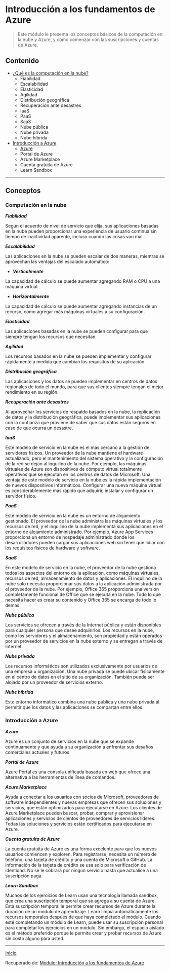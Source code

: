 # Introducción a los fundamentos de Azure

> Este módulo le presenta los conceptos básicos de la computación en la nube y Azure, y cómo comenzar con las suscripciones y cuentas de Azure.

## Contenido 

- [¿Qué es la computación en la nube?](#Computación-en-la-nube)
  - Fiabilidad
  - Escalabilidad
  - Elasticidad
  - Agilidad
  - Distribución geográfica
  - Recuperación ante desastres
  - IaaS
  - PaaS
  - SaaS
  - Nube pública
  - Nube privada
  - Nube híbrida
- [Introducción a Azure](#Introducción-a-Azure)
  - [Azure](#Azure)
  - Portal de Azure
  - Azure Marketplace
  - Cuenta gratuita de Azure
  - Learn Sandbox

___

## Conceptos


### Computación en la nube

***Fiabilidad***

Según el acuerdo de nivel de servicio que elija, sus aplicaciones basadas en la nube pueden proporcionar una experiencia de usuario continua sin tiempo de inactividad aparente, incluso cuando las cosas van mal.

***Escalabilidad***

Las aplicaciones en la nube se pueden escalar de dos maneras, mientras se aprovechan las ventajas del escalado automático:

- ***Verticalmente***

La capacidad de cálculo se puede aumentar agregando RAM o CPU a una máquina virtual.

- ***Horizontalmente***

La capacidad de cálculo se puede aumentar agregando instancias de un recurso, como agregar más máquinas virtuales a su configuración.

***Elasticidad***

Las aplicaciones basadas en la nube se pueden configurar para que siempre tengan los recursos que necesitan.

***Agilidad***

Los recursos basados en la nube se pueden implementar y configurar rápidamente a medida que cambian los requisitos de su aplicación.

***Distribución geográfica***

Las aplicaciones y los datos se pueden implementar en centros de datos regionales de todo el mundo, para que sus clientes siempre tengan el mejor rendimiento en su región.

***Recuperación ante desastres***

Al aprovechar los servicios de respaldo basados en la nube, la replicación de datos y la distribución geográfica, puede implementar sus aplicaciones con la confianza que proviene de saber que sus datos están seguros en caso de que ocurra un desastre.

***IaaS***

Este modelo de servicio en la nube es el más cercano a la gestión de servidores físicos. Un proveedor de la nube mantiene el hardware actualizado, pero el mantenimiento del sistema operativo y la configuración de la red se dejan al inquilino de la nube. Por ejemplo, las máquinas virtuales de Azure son dispositivos de cómputo virtual totalmente operativos que se ejecutan en los centros de datos de Microsoft. Una ventaja de este modelo de servicio en la nube es la rápida implementación de nuevos dispositivos informáticos. Configurar una nueva máquina virtual es considerablemente más rápido que adquirir, instalar y configurar un servidor físico.

***PaaS***

Este modelo de servicio en la nube es un entorno de alojamiento gestionado. El proveedor de la nube administra las máquinas virtuales y los recursos de red, y el inquilino de la nube implementa sus aplicaciones en el entorno de alojamiento administrado. Por ejemplo, Azure App Services proporciona un entorno de hospedaje administrado donde los desarrolladores pueden cargar sus aplicaciones web sin tener que lidiar con los requisitos físicos de hardware y software.

***SaaS***

En este modelo de servicio en la nube, el proveedor de la nube gestiona todos los aspectos del entorno de la aplicación, como máquinas virtuales, recursos de red, almacenamiento de datos y aplicaciones. El inquilino de la nube solo necesita proporcionar sus datos a la aplicación administrada por el proveedor de la nube. Por ejemplo, Office 365 proporciona una versión completamente funcional de Office que se ejecuta en la nube. Todo lo que necesita hacer es crear su contenido y Office 365 se encarga de todo lo demás.

***Nube pública***

Los servicios se ofrecen a través de la Internet pública y están disponibles para cualquier persona que desee adquirirlos. Los recursos en la nube, como los servidores y el almacenamiento, son propiedad y están operados por un proveedor de servicios en la nube externo y se entregan a través de Internet.

***Nube privada***

Los recursos informáticos son utilizados exclusivamente por usuarios de una empresa u organización. Una nube privada se puede ubicar físicamente en el centro de datos en el sitio de su organización. También puede ser alojado por un proveedor de servicios externo.

***Nube híbrida***

Este entorno informático combina una nube pública y una nube privada al permitir que los datos y las aplicaciones se compartan entre ellos.



### Introducción a Azure

***Azure***

Azure es un conjunto de servicios en la nube que se expande continuamente y que ayuda a su organización a enfrentar sus desafíos comerciales actuales y futuros.

***Portal de Azure***

Azure Portal es una consola unificada basada en web que ofrece una alternativa a las herramientas de línea de comandos.

***Azure Marketplace***

Ayuda a conectar a los usuarios con socios de Microsoft, proveedores de software independientes y nuevas empresas que ofrecen sus soluciones y servicios, que están optimizados para ejecutarse en Azure. Los clientes de Azure Marketplace pueden buscar, probar, comprar y aprovisionar aplicaciones y servicios de cientos de proveedores de servicios líderes. Todas las soluciones y servicios están certificados para ejecutarse en Azure.

***Cuenta gratuita de Azure***

La cuenta gratuita de Azure es una forma excelente para que los nuevos usuarios comiencen y exploren. Para registrarse, necesita un número de teléfono, una tarjeta de crédito y una cuenta de Microsoft o GitHub. La información de la tarjeta de crédito se usa solo para verificación de identidad. No se le cobrará por ningún servicio hasta que actualice a una suscripción paga.

***Learn Sandbox***

Muchos de los ejercicios de Learn usan una tecnología llamada sandbox, que crea una suscripción temporal que se agrega a su cuenta de Azure. Esta suscripción temporal le permite crear recursos de Azure durante la duración de un módulo de aprendizaje. Learn limpia automáticamente los recursos temporales después de que haya completado el módulo.
Cuando esté completando un módulo de Learn, puede usar su suscripción personal para completar los ejercicios en un módulo. Sin embargo, el espacio aislado es el método preferido porque le permite crear y probar recursos de Azure sin costo alguno para usted.

___

[Inicio](#Introducción-a-los-fundamentos-de-Azure)



Recuperado de: [Modulo: Introducción a los fundamentos de Azure](https://docs.microsoft.com/en-gb/learn/modules/intro-to-azure-fundamentals/?WT.mc_id=cloudskillschallenge_1b157d7d-b99e-4cf8-8523-9c8b51f93c1b&ns-enrollment-type=Collection&ns-enrollment-id=ddkzhpd6gqn7)
